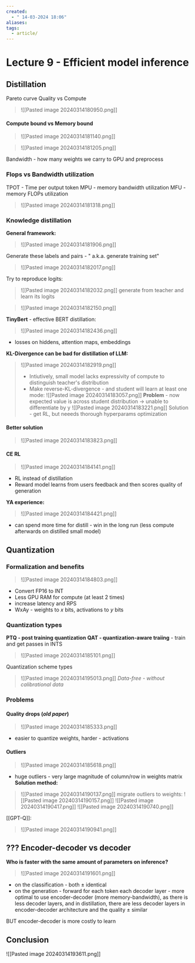 ```yaml
---
created:
  - " 14-03-2024 18:06"
aliases: 
tags:
  - article/
---
```


# Lecture 9 - Efficient model inference

## Distillation

Pareto curve Quality vs Compute

> ![[Pasted image 20240314180950.png]]

#### Compute bound vs Memory bound
> ![[Pasted image 20240314181140.png]]

> ![[Pasted image 20240314181205.png]]

Bandwidth - how many weights we carry to GPU and preprocess

### Flops vs Bandwidth utilization
TPOT - Time per output token
MPU - memory bandwidth utilization
MFU - memory FLOPs utilization
> ![[Pasted image 20240314181318.png]]

### Knowledge distillation
**General framework:**
> ![[Pasted image 20240314181906.png]]

Generate these labels and pairs - " a.k.a. generate training set" 
> ![[Pasted image 20240314182017.png]]


Try to reproduce logits:
> ![[Pasted image 20240314182032.png]]
> generate from teacher and learn its logits


> ![[Pasted image 20240314182150.png]]


**TinyBert** - effective BERT distillation:
> ![[Pasted image 20240314182436.png]]
- losses on hiddens, attention maps, embeddings


**KL-Divergence can be bad for distillation of LLM:**
> ![[Pasted image 20240314182919.png]]
> - Intiutively, small model lacks expressivity of compute to distinguish teacher's distribution
> - Make reverse-KL-divergence - and student will learn at least one mode:
> ![[Pasted image 20240314183057.png]]
**Problem** - now expected value is across student distribution -> unable to differentiate by y
> ![[Pasted image 20240314183221.png]]
> Solution - get RL, but neeeds thorough hyperparams optimization


#### Better solution
> ![[Pasted image 20240314183823.png]]


#### CE RL
> ![[Pasted image 20240314184141.png]]
- RL instead of distillation
- Reward model learns from users feedback and then scores quality of generation

**YA experience:**
> ![[Pasted image 20240314184421.png]]
- can spend more time for distill - win in the long run (less compute afterwards on distilled small model)


## Quantization

### Formalization and benefits
> ![[Pasted image 20240314184803.png]]
- Convert FP16 to INT
- Less GPU RAM for compute (at least 2 times)
- increase latency and RPS
- WxAy - weights to $x$ bits, activations to $y$ bits

### Quantization types
**PTQ - post training quantization**
**QAT - quantization-aware traiing** - train and get passes in INTS
> ![[Pasted image 20240314185101.png]]

Quantization scheme types
> ![[Pasted image 20240314195013.png]]
*Data-free - without calibrational data*

### Problems
#### Quality drops (*old paper*)
> ![[Pasted image 20240314185333.png]]
- easier to quantize weights, harder - activations

#### Outliers
> ![[Pasted image 20240314185618.png]]
- huge outliers - very large magnitude of column/row in weights matrix
**Solution method:**
> ![[Pasted image 20240314190137.png]]
> migrate outliers to weights:
> ![[Pasted image 20240314190157.png]]
> ![[Pasted image 20240314190417.png]]
> ![[Pasted image 20240314190740.png]]


[[GPT-Q]]:
> ![[Pasted image 20240314190941.png]]




## ??? Encoder-decoder vs decoder
**Who is faster with the same amount of parameters on inference?**
> ![[Pasted image 20240314191601.png]]
- on the classification - both $\pm$ identical
- on the generation - forward for each token each decoder layer - more optimal to use encoder-decoder (more memory-bandwidth), as there is less decoder layers, and in distillation, there are less decoder layers in encoder-decoder architecture and the quality $\pm$ similar

BUT encoder-decoder is more costly to learn

## Conclusion
![[Pasted image 20240314193611.png]]